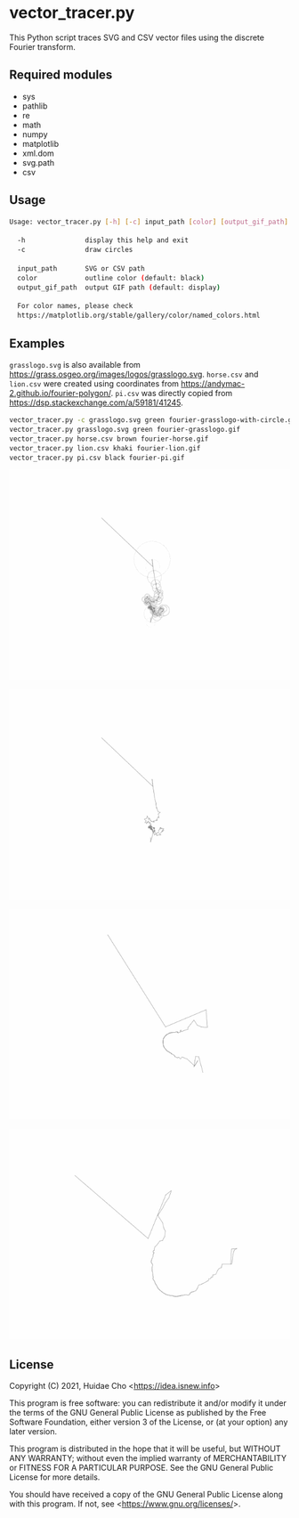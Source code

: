 # vector_tracer.py

This Python script traces SVG and CSV vector files using the discrete Fourier
transform.

## Required modules

* sys
* pathlib
* re
* math
* numpy
* matplotlib
* xml.dom
* svg.path
* csv

## Usage

```bash
Usage: vector_tracer.py [-h] [-c] input_path [color] [output_gif_path]

  -h               display this help and exit
  -c               draw circles

  input_path       SVG or CSV path
  color            outline color (default: black)
  output_gif_path  output GIF path (default: display)

  For color names, please check
  https://matplotlib.org/stable/gallery/color/named_colors.html
```

## Examples

`grasslogo.svg` is also available from
https://grass.osgeo.org/images/logos/grasslogo.svg. `horse.csv` and `lion.csv`
were created using coordinates from
https://andymac-2.github.io/fourier-polygon/. `pi.csv` was directly copied from
https://dsp.stackexchange.com/a/59181/41245.

```bash
vector_tracer.py -c grasslogo.svg green fourier-grasslogo-with-circle.gif
vector_tracer.py grasslogo.svg green fourier-grasslogo.gif
vector_tracer.py horse.csv brown fourier-horse.gif
vector_tracer.py lion.csv khaki fourier-lion.gif
vector_tracer.py pi.csv black fourier-pi.gif
```

![fourier-grasslogo-with-circles.gif](fourier-grasslogo-with-circles.gif "fourier-grasslogo-with-circles.gif")

![fourier-grasslogo.gif](fourier-grasslogo.gif "fourier-grasslogo.gif")

![fourier-horse.gif](fourier-horse.gif "fourier-horse.gif")

![fourier-lion.gif](fourier-lion.gif "fourier-lion.gif")

## License

Copyright (C) 2021, Huidae Cho <<https://idea.isnew.info>>

This program is free software: you can redistribute it and/or modify
it under the terms of the GNU General Public License as published by
the Free Software Foundation, either version 3 of the License, or
(at your option) any later version.

This program is distributed in the hope that it will be useful,
but WITHOUT ANY WARRANTY; without even the implied warranty of
MERCHANTABILITY or FITNESS FOR A PARTICULAR PURPOSE.  See the
GNU General Public License for more details.

You should have received a copy of the GNU General Public License
along with this program.  If not, see <<https://www.gnu.org/licenses/>>.
